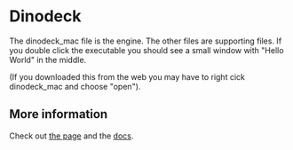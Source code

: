 # Dinodeck

The dinodeck_mac file is the engine. The other files are supporting files. If you double click the executable you should see a small window with "Hello World" in the middle.

(If you downloaded this from the web you may have to right cick dinodeck_mac and choose "open").

## More information

Check out [the page](http://dinodeck.com/) and the [docs](http://dinodeck.com/docs/1.0/).

